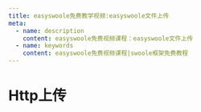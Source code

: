 ```yaml
---
title: easyswoole免费教学视频:easyswoole文件上传
meta:
  - name: description
    content: easyswoole免费视频课程：easyswoole文件上传
  - name: keywords
    content: easyswoole免费视频课程|swoole框架免费教程
---
```

# Http上传
<script type="text/javascript" src="/Js/Ckplayer/ckplayer.js"></script>
<div class="video" style="width: 50rem;height: 30rem;"></div>
<script type="text/javascript">
    var videoObject = {
    		container: '.video',
    		variable: 'player',
    		video:'http://easyswoole.oss-cn-shenzhen.aliyuncs.com/%E5%85%A5%E9%97%A8%E6%95%99%E7%A8%8B1/fileupload.mp4'
    	};
    var player=new ckplayer(videoObject);
</script>

